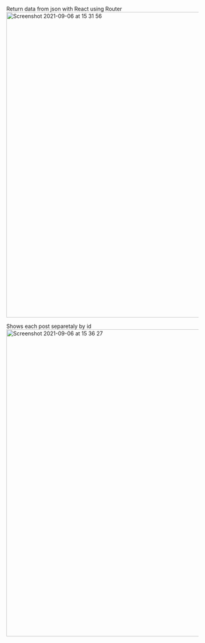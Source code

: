 Return data from json with React using Router
<img width="799" alt="Screenshot 2021-09-06 at 15 31 56" src="https://user-images.githubusercontent.com/57961694/132218459-6b503d84-dc62-4352-a941-9380796e4bb9.png">

Shows each post separetaly by id
<img width="803" alt="Screenshot 2021-09-06 at 15 36 27" src="https://user-images.githubusercontent.com/57961694/132218565-8e1d5208-4d9e-49f4-a8f5-b08dc7cd924f.png">

